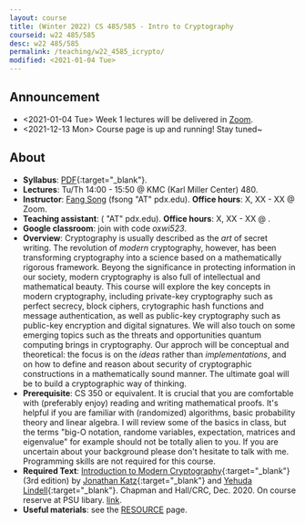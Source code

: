 ```yaml
---
layout: course
title: (Winter 2022) CS 485/585 - Intro to Cryptography
courseid: w22 485/585
desc: w22 485/585
permalink: /teaching/w22_4585_icrypto/
modified: <2021-01-04 Tue> 
---
```

## Announcement
*  <2021-01-04 Tue> Week 1 lectures will be delivered in [Zoom](https://pdx.zoom.us/j/89374231084?pwd=eHg4UW53Q3F5KzVma0VBdmt1K2FKUT09).
*  <2021-12-13 Mon> Course page is up and running! Stay tuned~ 

## About
*  **Syllabus**: [PDF]({{base}}/teaching/w22_4585_icrypto/w22_4585_icrypto_syllabus.pdf){:target="_blank"}.
*  **Lectures**: Tu/Th 14:00 - 15:50 @ KMC (Karl Miller Center) 480.
*  **Instructor**: [Fang Song]({{base}}/) (fsong
   "AT" pdx.edu). **Office hours**: X, XX - XX @ Zoom.
*  **Teaching assistant**:  ( "AT"
   pdx.edu). **Office hours**: X, XX - XX @ . 
*  **Google classroom**: join with code _oxwi523_. 
*  **Overview**: Cryptography is usually described as the _art_ of
secret writing. The revolution of _modern_ cryptography, however, has
been transforming cryptography into a science based on a
mathematically rigorous framework. Beyong the significance in
protecting information in our society, modern cryptography is also
full of intellectual and mathematical beauty. This course will explore
the key concepts in modern cryptography, including private-key
cryptography such as perfect secrecy, block ciphers, crytographic hash
functions and message authentication, as well as public-key
cryptography such as public-key encryption and digital signatures. We
will also touch on some emerging topics such as the threats and
opportunities quantum computing brings in cryptography. Our approch
will be conceptual and theoretical: the focus is on the _ideas_ rather
than _implementations_, and on how to define and reason about security
of cryptographic constructions in a mathematically sound manner. The
ultimate goal will be to build a cryptographic way of thinking.
*  **Prerequisite**: CS 350 or equivalent. It is crucial that you are
comfortable with (preferably enjoy) reading and writing mathematical
proofs. It's helpful if you are familiar with (randomized) algorithms,
basic probability theory and linear algebra. I will review some of the
basics in class, but the terms "big-O notation, randome variables,
expectation, matrices and eigenvalue" for example should not be
totally alien to you. If you are uncertain about your background
please don't hesitate to talk with me. Programming skills are not
required for this course.
*  **Required Text**: [Introduction to Modern
Cryptography](http://www.cs.umd.edu/~jkatz/imc.html){:target="_blank"}
(3rd edition) by [Jonathan
Katz](http://www.cs.umd.edu/~jkatz){:target="_blank"} and [Yehuda
Lindell](http://u.cs.biu.ac.il/~lindell/){:target="_blank"}. Chapman
and Hall/CRC, Dec. 2020. On course reserve at PSU libary.
[link](https://search.library.pdx.edu/permalink/f/p82vj0/CP71356832000001451).
* **Useful materials**: see the
  [RESOURCE]({{base}}/teaching/w22_4585_icrypto/resource/) page.

